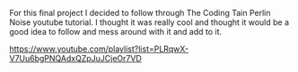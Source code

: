 For this final project I decided to follow through The Coding Tain Perlin Noise youtube tutorial. I thought it was really cool and thought it would be a good idea to follow and mess around with it and add to it.

https://www.youtube.com/playlist?list=PLRqwX-V7Uu6bgPNQAdxQZpJuJCjeOr7VD
